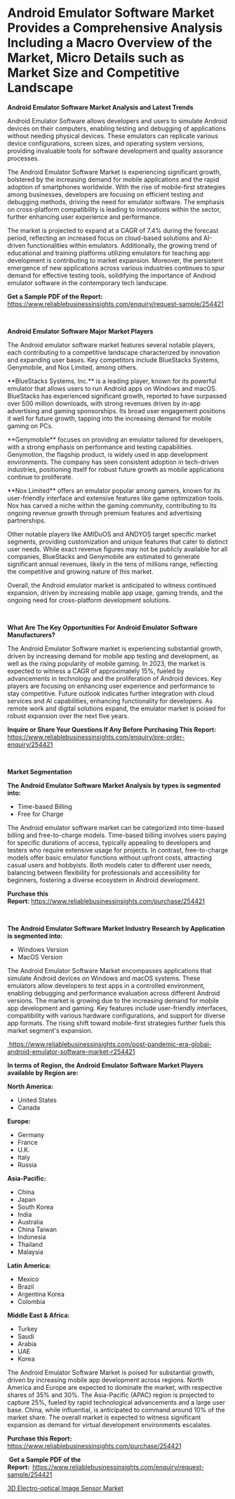 <p><h1>Android Emulator Software Market Provides a Comprehensive Analysis Including a Macro Overview of the Market, Micro Details such as Market Size and Competitive Landscape</h1></p><p><strong>Android Emulator Software Market Analysis and Latest Trends</strong></p>
<p><p>Android Emulator Software allows developers and users to simulate Android devices on their computers, enabling testing and debugging of applications without needing physical devices. These emulators can replicate various device configurations, screen sizes, and operating system versions, providing invaluable tools for software development and quality assurance processes.</p><p>The Android Emulator Software Market is experiencing significant growth, bolstered by the increasing demand for mobile applications and the rapid adoption of smartphones worldwide. With the rise of mobile-first strategies among businesses, developers are focusing on efficient testing and debugging methods, driving the need for emulator software. The emphasis on cross-platform compatibility is leading to innovations within the sector, further enhancing user experience and performance.</p><p>The market is projected to expand at a CAGR of 7.4% during the forecast period, reflecting an increased focus on cloud-based solutions and AI-driven functionalities within emulators. Additionally, the growing trend of educational and training platforms utilizing emulators for teaching app development is contributing to market expansion. Moreover, the persistent emergence of new applications across various industries continues to spur demand for effective testing tools, solidifying the importance of Android emulator software in the contemporary tech landscape.</p></p>
<p><strong>Get a Sample PDF of the Report:&nbsp;</strong> <a href="https://www.reliablebusinessinsights.com/enquiry/request-sample/254421?utm_campaign=2301&utm_medium=2&utm_source=Github&utm_content=ia&utm_term=30032025&utm_id=android-emulator-software">https://www.reliablebusinessinsights.com/enquiry/request-sample/254421</a></p>
<p>&nbsp;</p>
<p><strong>Android Emulator Software Major Market Players</strong></p>
<p><p>The Android emulator software market features several notable players, each contributing to a competitive landscape characterized by innovation and expanding user bases. Key competitors include BlueStacks Systems, Genymobile, and Nox Limited, among others.</p><p>**BlueStacks Systems, Inc.** is a leading player, known for its powerful emulator that allows users to run Android apps on Windows and macOS. BlueStacks has experienced significant growth, reported to have surpassed over 500 million downloads, with strong revenues driven by in-app advertising and gaming sponsorships. Its broad user engagement positions it well for future growth, tapping into the increasing demand for mobile gaming on PCs.</p><p>**Genymobile** focuses on providing an emulator tailored for developers, with a strong emphasis on performance and testing capabilities. Genymotion, the flagship product, is widely used in app development environments. The company has seen consistent adoption in tech-driven industries, positioning itself for robust future growth as mobile applications continue to proliferate.</p><p>**Nox Limited** offers an emulator popular among gamers, known for its user-friendly interface and extensive features like game optimization tools. Nox has carved a niche within the gaming community, contributing to its ongoing revenue growth through premium features and advertising partnerships.</p><p>Other notable players like AMIDuOS and ANDYOS target specific market segments, providing customization and unique features that cater to distinct user needs. While exact revenue figures may not be publicly available for all companies, BlueStacks and Genymobile are estimated to generate significant annual revenues, likely in the tens of millions range, reflecting the competitive and growing nature of this market.</p><p>Overall, the Android emulator market is anticipated to witness continued expansion, driven by increasing mobile app usage, gaming trends, and the ongoing need for cross-platform development solutions.</p></p>
<p>&nbsp;</p>
<p><strong>What Are The Key Opportunities For Android Emulator Software Manufacturers?</strong></p>
<p><p>The Android Emulator Software market is experiencing substantial growth, driven by increasing demand for mobile app testing and development, as well as the rising popularity of mobile gaming. In 2023, the market is expected to witness a CAGR of approximately 15%, fueled by advancements in technology and the proliferation of Android devices. Key players are focusing on enhancing user experience and performance to stay competitive. Future outlook indicates further integration with cloud services and AI capabilities, enhancing functionality for developers. As remote work and digital solutions expand, the emulator market is poised for robust expansion over the next five years.</p></p>
<p><strong>Inquire or Share Your Questions If Any Before Purchasing This Report:</strong> <a href="https://www.reliablebusinessinsights.com/enquiry/pre-order-enquiry/254421?utm_campaign=2301&utm_medium=2&utm_source=Github&utm_content=ia&utm_term=30032025&utm_id=android-emulator-software">https://www.reliablebusinessinsights.com/enquiry/pre-order-enquiry/254421</a></p>
<p>&nbsp;</p>
<p><strong>Market Segmentation</strong></p>
<p><strong>The Android Emulator Software Market Analysis by types is segmented into:</strong></p>
<p><ul><li>Time-based Billing</li><li>Free for Charge</li></ul></p>
<p><p>The Android emulator software market can be categorized into time-based billing and free-to-charge models. Time-based billing involves users paying for specific durations of access, typically appealing to developers and testers who require extensive usage for projects. In contrast, free-to-charge models offer basic emulator functions without upfront costs, attracting casual users and hobbyists. Both models cater to different user needs, balancing between flexibility for professionals and accessibility for beginners, fostering a diverse ecosystem in Android development.</p></p>
<p><strong>Purchase this Report:&nbsp;</strong><a href="https://www.reliablebusinessinsights.com/purchase/254421?utm_campaign=2301&utm_medium=2&utm_source=Github&utm_content=ia&utm_term=30032025&utm_id=android-emulator-software">https://www.reliablebusinessinsights.com/purchase/254421</a></p>
<p>&nbsp;</p>
<p><strong>The Android Emulator Software Market Industry Research by Application is segmented into:</strong></p>
<p><ul><li>Windows Version</li><li>MacOS Version</li></ul></p>
<p><p>The Android Emulator Software Market encompasses applications that simulate Android devices on Windows and macOS systems. These emulators allow developers to test apps in a controlled environment, enabling debugging and performance evaluation across different Android versions. The market is growing due to the increasing demand for mobile app development and gaming. Key features include user-friendly interfaces, compatibility with various hardware configurations, and support for diverse app formats. The rising shift toward mobile-first strategies further fuels this market segment's expansion.</p></p>
<p><a href="https://www.reliablebusinessinsights.com/post-pandemic-era-global-android-emulator-software-market-r254421?utm_campaign=2301&utm_medium=2&utm_source=Github&utm_content=ia&utm_term=30032025&utm_id=android-emulator-software">&nbsp;https://www.reliablebusinessinsights.com/post-pandemic-era-global-android-emulator-software-market-r254421</a></p>
<p><strong>In terms of Region, the Android Emulator Software Market Players available by Region are:</strong></p>
<p>
    <p> <strong> North America: </strong>
        <ul>
            <li>United States</li>
            <li>Canada</li>
        </ul>
        </p> 
    <p> <strong> Europe: </strong>
        <ul>
            <li>Germany</li>
            <li>France</li>
            <li>U.K.</li>
            <li>Italy</li>
            <li>Russia</li>
        </ul>
        </p> 
    <p> <strong> Asia-Pacific: </strong>
        <ul>
            <li>China</li>
            <li>Japan</li>
            <li>South Korea</li>
            <li>India</li>
            <li>Australia</li>
            <li>China Taiwan</li>
            <li>Indonesia</li>
            <li>Thailand</li>
            <li>Malaysia</li>
        </ul>
        </p> 
    <p> <strong> Latin America: </strong>
        <ul>
            <li>Mexico</li>
            <li>Brazil</li>
            <li>Argentina Korea</li>
            <li>Colombia</li>
        </ul>
        </p> 
    <p> <strong> Middle East & Africa: </strong>
        <ul>
            <li>Turkey</li>
            <li>Saudi</li>
            <li>Arabia</li>
            <li>UAE</li>
            <li>Korea</li>
        </ul>
    </p>
    </p>
<p><p>The Android Emulator Software Market is poised for substantial growth, driven by increasing mobile app development across regions. North America and Europe are expected to dominate the market, with respective shares of 35% and 30%. The Asia-Pacific (APAC) region is projected to capture 25%, fueled by rapid technological advancements and a large user base. China, while influential, is anticipated to command around 10% of the market share. The overall market is expected to witness significant expansion as demand for virtual development environments escalates.</p></p>
<p><strong>Purchase this Report: </strong><a href="https://www.reliablebusinessinsights.com/purchase/254421?utm_campaign=2301&utm_medium=2&utm_source=Github&utm_content=ia&utm_term=30032025&utm_id=android-emulator-software">https://www.reliablebusinessinsights.com/purchase/254421</a></p>
<p>&nbsp;<strong>Get a Sample PDF of the Report:&nbsp;&nbsp;</strong><a href="https://www.reliablebusinessinsights.com/enquiry/request-sample/254421?utm_campaign=2301&utm_medium=2&utm_source=Github&utm_content=ia&utm_term=30032025&utm_id=android-emulator-software">https://www.reliablebusinessinsights.com/enquiry/request-sample/254421</a></p>
<p><strong></strong></p>
<p><p><a href="https://github.com/kbollin866/Market-Research-Report-List-1/blob/main/3d-electro-optical-image-sensor-market.md?utm_campaign=2301&utm_medium=2&utm_source=Github&utm_content=ia&utm_term=30032025&utm_id=android-emulator-software">3D Electro-optical Image Sensor Market</a></p></p>